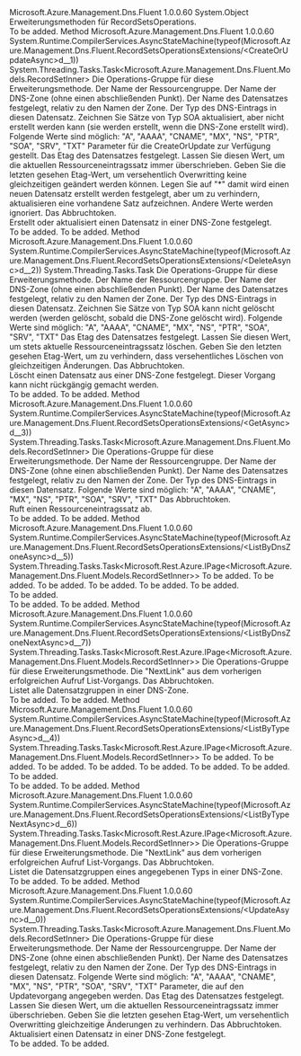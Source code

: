<Type Name="RecordSetsOperationsExtensions" FullName="Microsoft.Azure.Management.Dns.Fluent.RecordSetsOperationsExtensions">
  <TypeSignature Language="C#" Value="public static class RecordSetsOperationsExtensions" />
  <TypeSignature Language="ILAsm" Value=".class public auto ansi abstract sealed beforefieldinit RecordSetsOperationsExtensions extends System.Object" />
  <TypeSignature Language="DocId" Value="T:Microsoft.Azure.Management.Dns.Fluent.RecordSetsOperationsExtensions" />
  <TypeSignature Language="VB.NET" Value="Public Module RecordSetsOperationsExtensions" />
  <TypeSignature Language="F#" Value="type RecordSetsOperationsExtensions = class" />
  <AssemblyInfo>
    <AssemblyName>Microsoft.Azure.Management.Dns.Fluent</AssemblyName>
    <AssemblyVersion>1.0.0.60</AssemblyVersion>
  </AssemblyInfo>
  <Base>
    <BaseTypeName>System.Object</BaseTypeName>
  </Base>
  <Interfaces />
  <Docs>
    <summary>
            Erweiterungsmethoden für RecordSetsOperations.
            </summary>
    <remarks>To be added.</remarks>
  </Docs>
  <Members>
    <Member MemberName="CreateOrUpdateAsync">
      <MemberSignature Language="C#" Value="public static System.Threading.Tasks.Task&lt;Microsoft.Azure.Management.Dns.Fluent.Models.RecordSetInner&gt; CreateOrUpdateAsync (this Microsoft.Azure.Management.Dns.Fluent.IRecordSetsOperations operations, string resourceGroupName, string zoneName, string relativeRecordSetName, Microsoft.Azure.Management.Dns.Fluent.Models.RecordType recordType, Microsoft.Azure.Management.Dns.Fluent.Models.RecordSetInner parameters, string ifMatch = null, string ifNoneMatch = null, System.Threading.CancellationToken cancellationToken = null);" />
      <MemberSignature Language="ILAsm" Value=".method public static hidebysig class System.Threading.Tasks.Task`1&lt;class Microsoft.Azure.Management.Dns.Fluent.Models.RecordSetInner&gt; CreateOrUpdateAsync(class Microsoft.Azure.Management.Dns.Fluent.IRecordSetsOperations operations, string resourceGroupName, string zoneName, string relativeRecordSetName, valuetype Microsoft.Azure.Management.Dns.Fluent.Models.RecordType recordType, class Microsoft.Azure.Management.Dns.Fluent.Models.RecordSetInner parameters, string ifMatch, string ifNoneMatch, valuetype System.Threading.CancellationToken cancellationToken) cil managed" />
      <MemberSignature Language="DocId" Value="M:Microsoft.Azure.Management.Dns.Fluent.RecordSetsOperationsExtensions.CreateOrUpdateAsync(Microsoft.Azure.Management.Dns.Fluent.IRecordSetsOperations,System.String,System.String,System.String,Microsoft.Azure.Management.Dns.Fluent.Models.RecordType,Microsoft.Azure.Management.Dns.Fluent.Models.RecordSetInner,System.String,System.String,System.Threading.CancellationToken)" />
      <MemberSignature Language="F#" Value="static member CreateOrUpdateAsync : Microsoft.Azure.Management.Dns.Fluent.IRecordSetsOperations * string * string * string * Microsoft.Azure.Management.Dns.Fluent.Models.RecordType * Microsoft.Azure.Management.Dns.Fluent.Models.RecordSetInner * string * string * System.Threading.CancellationToken -&gt; System.Threading.Tasks.Task&lt;Microsoft.Azure.Management.Dns.Fluent.Models.RecordSetInner&gt;" Usage="Microsoft.Azure.Management.Dns.Fluent.RecordSetsOperationsExtensions.CreateOrUpdateAsync (operations, resourceGroupName, zoneName, relativeRecordSetName, recordType, parameters, ifMatch, ifNoneMatch, cancellationToken)" />
      <MemberType>Method</MemberType>
      <AssemblyInfo>
        <AssemblyName>Microsoft.Azure.Management.Dns.Fluent</AssemblyName>
        <AssemblyVersion>1.0.0.60</AssemblyVersion>
      </AssemblyInfo>
      <Attributes>
        <Attribute>
          <AttributeName>System.Runtime.CompilerServices.AsyncStateMachine(typeof(Microsoft.Azure.Management.Dns.Fluent.RecordSetsOperationsExtensions/&lt;CreateOrUpdateAsync&gt;d__1))</AttributeName>
        </Attribute>
      </Attributes>
      <ReturnValue>
        <ReturnType>System.Threading.Tasks.Task&lt;Microsoft.Azure.Management.Dns.Fluent.Models.RecordSetInner&gt;</ReturnType>
      </ReturnValue>
      <Parameters>
        <Parameter Name="operations" Type="Microsoft.Azure.Management.Dns.Fluent.IRecordSetsOperations" RefType="this" />
        <Parameter Name="resourceGroupName" Type="System.String" />
        <Parameter Name="zoneName" Type="System.String" />
        <Parameter Name="relativeRecordSetName" Type="System.String" />
        <Parameter Name="recordType" Type="Microsoft.Azure.Management.Dns.Fluent.Models.RecordType" />
        <Parameter Name="parameters" Type="Microsoft.Azure.Management.Dns.Fluent.Models.RecordSetInner" />
        <Parameter Name="ifMatch" Type="System.String" />
        <Parameter Name="ifNoneMatch" Type="System.String" />
        <Parameter Name="cancellationToken" Type="System.Threading.CancellationToken" />
      </Parameters>
      <Docs>
        <param name="operations">
            Die Operations-Gruppe für diese Erweiterungsmethode.
            </param>
        <param name="resourceGroupName">
            Der Name der Ressourcengruppe.
            </param>
        <param name="zoneName">
            Der Name der DNS-Zone (ohne einen abschließenden Punkt).
            </param>
        <param name="relativeRecordSetName">
            Der Name des Datensatzes festgelegt, relativ zu den Namen der Zone.
            </param>
        <param name="recordType">
            Der Typ des DNS-Eintrags in diesen Datensatz. Zeichnen Sie Sätze von Typ SOA aktualisiert, aber nicht erstellt werden kann (sie werden erstellt, wenn die DNS-Zone erstellt wird).
            Folgende Werte sind möglich: "A", "AAAA", "CNAME", "MX", "NS", "PTR", "SOA", "SRV", "TXT"
            </param>
        <param name="parameters">
            Parameter für die CreateOrUpdate zur Verfügung gestellt.
            </param>
        <param name="ifMatch">
            Das Etag des Datensatzes festgelegt. Lassen Sie diesen Wert, um die aktuellen Ressourceneintragssatz immer überschrieben. Geben Sie die letzten gesehen Etag-Wert, um versehentlich Overwritting keine gleichzeitigen geändert werden können.
            </param>
        <param name="ifNoneMatch">
            Legen Sie auf "*" damit wird einen neuen Datensatz erstellt werden festgelegt, aber um zu verhindern, aktualisieren eine vorhandene Satz aufzeichnen. Andere Werte werden ignoriert.
            </param>
        <param name="cancellationToken">
            Das Abbruchtoken.
            </param>
        <summary>
            Erstellt oder aktualisiert einen Datensatz in einer DNS-Zone festgelegt.
            </summary>
        <returns>To be added.</returns>
        <remarks>To be added.</remarks>
      </Docs>
    </Member>
    <Member MemberName="DeleteAsync">
      <MemberSignature Language="C#" Value="public static System.Threading.Tasks.Task DeleteAsync (this Microsoft.Azure.Management.Dns.Fluent.IRecordSetsOperations operations, string resourceGroupName, string zoneName, string relativeRecordSetName, Microsoft.Azure.Management.Dns.Fluent.Models.RecordType recordType, string ifMatch = null, System.Threading.CancellationToken cancellationToken = null);" />
      <MemberSignature Language="ILAsm" Value=".method public static hidebysig class System.Threading.Tasks.Task DeleteAsync(class Microsoft.Azure.Management.Dns.Fluent.IRecordSetsOperations operations, string resourceGroupName, string zoneName, string relativeRecordSetName, valuetype Microsoft.Azure.Management.Dns.Fluent.Models.RecordType recordType, string ifMatch, valuetype System.Threading.CancellationToken cancellationToken) cil managed" />
      <MemberSignature Language="DocId" Value="M:Microsoft.Azure.Management.Dns.Fluent.RecordSetsOperationsExtensions.DeleteAsync(Microsoft.Azure.Management.Dns.Fluent.IRecordSetsOperations,System.String,System.String,System.String,Microsoft.Azure.Management.Dns.Fluent.Models.RecordType,System.String,System.Threading.CancellationToken)" />
      <MemberSignature Language="F#" Value="static member DeleteAsync : Microsoft.Azure.Management.Dns.Fluent.IRecordSetsOperations * string * string * string * Microsoft.Azure.Management.Dns.Fluent.Models.RecordType * string * System.Threading.CancellationToken -&gt; System.Threading.Tasks.Task" Usage="Microsoft.Azure.Management.Dns.Fluent.RecordSetsOperationsExtensions.DeleteAsync (operations, resourceGroupName, zoneName, relativeRecordSetName, recordType, ifMatch, cancellationToken)" />
      <MemberType>Method</MemberType>
      <AssemblyInfo>
        <AssemblyName>Microsoft.Azure.Management.Dns.Fluent</AssemblyName>
        <AssemblyVersion>1.0.0.60</AssemblyVersion>
      </AssemblyInfo>
      <Attributes>
        <Attribute>
          <AttributeName>System.Runtime.CompilerServices.AsyncStateMachine(typeof(Microsoft.Azure.Management.Dns.Fluent.RecordSetsOperationsExtensions/&lt;DeleteAsync&gt;d__2))</AttributeName>
        </Attribute>
      </Attributes>
      <ReturnValue>
        <ReturnType>System.Threading.Tasks.Task</ReturnType>
      </ReturnValue>
      <Parameters>
        <Parameter Name="operations" Type="Microsoft.Azure.Management.Dns.Fluent.IRecordSetsOperations" RefType="this" />
        <Parameter Name="resourceGroupName" Type="System.String" />
        <Parameter Name="zoneName" Type="System.String" />
        <Parameter Name="relativeRecordSetName" Type="System.String" />
        <Parameter Name="recordType" Type="Microsoft.Azure.Management.Dns.Fluent.Models.RecordType" />
        <Parameter Name="ifMatch" Type="System.String" />
        <Parameter Name="cancellationToken" Type="System.Threading.CancellationToken" />
      </Parameters>
      <Docs>
        <param name="operations">
            Die Operations-Gruppe für diese Erweiterungsmethode.
            </param>
        <param name="resourceGroupName">
            Der Name der Ressourcengruppe.
            </param>
        <param name="zoneName">
            Der Name der DNS-Zone (ohne einen abschließenden Punkt).
            </param>
        <param name="relativeRecordSetName">
            Der Name des Datensatzes festgelegt, relativ zu den Namen der Zone.
            </param>
        <param name="recordType">
            Der Typ des DNS-Eintrags in diesen Datensatz. Zeichnen Sie Sätze von Typ SOA kann nicht gelöscht werden (werden gelöscht, sobald die DNS-Zone gelöscht wird). Folgende Werte sind möglich: "A", "AAAA", "CNAME", "MX", "NS", "PTR", "SOA", "SRV", "TXT"
            </param>
        <param name="ifMatch">
            Das Etag des Datensatzes festgelegt. Lassen Sie diesen Wert, um stets aktuelle Ressourceneintragssatz löschen. Geben Sie den letzten gesehen Etag-Wert, um zu verhindern, dass versehentliches Löschen von gleichzeitigen Änderungen.
            </param>
        <param name="cancellationToken">
            Das Abbruchtoken.
            </param>
        <summary>
            Löscht einen Datensatz aus einer DNS-Zone festgelegt. Dieser Vorgang kann nicht rückgängig gemacht werden.
            </summary>
        <returns>To be added.</returns>
        <remarks>To be added.</remarks>
      </Docs>
    </Member>
    <Member MemberName="GetAsync">
      <MemberSignature Language="C#" Value="public static System.Threading.Tasks.Task&lt;Microsoft.Azure.Management.Dns.Fluent.Models.RecordSetInner&gt; GetAsync (this Microsoft.Azure.Management.Dns.Fluent.IRecordSetsOperations operations, string resourceGroupName, string zoneName, string relativeRecordSetName, Microsoft.Azure.Management.Dns.Fluent.Models.RecordType recordType, System.Threading.CancellationToken cancellationToken = null);" />
      <MemberSignature Language="ILAsm" Value=".method public static hidebysig class System.Threading.Tasks.Task`1&lt;class Microsoft.Azure.Management.Dns.Fluent.Models.RecordSetInner&gt; GetAsync(class Microsoft.Azure.Management.Dns.Fluent.IRecordSetsOperations operations, string resourceGroupName, string zoneName, string relativeRecordSetName, valuetype Microsoft.Azure.Management.Dns.Fluent.Models.RecordType recordType, valuetype System.Threading.CancellationToken cancellationToken) cil managed" />
      <MemberSignature Language="DocId" Value="M:Microsoft.Azure.Management.Dns.Fluent.RecordSetsOperationsExtensions.GetAsync(Microsoft.Azure.Management.Dns.Fluent.IRecordSetsOperations,System.String,System.String,System.String,Microsoft.Azure.Management.Dns.Fluent.Models.RecordType,System.Threading.CancellationToken)" />
      <MemberSignature Language="F#" Value="static member GetAsync : Microsoft.Azure.Management.Dns.Fluent.IRecordSetsOperations * string * string * string * Microsoft.Azure.Management.Dns.Fluent.Models.RecordType * System.Threading.CancellationToken -&gt; System.Threading.Tasks.Task&lt;Microsoft.Azure.Management.Dns.Fluent.Models.RecordSetInner&gt;" Usage="Microsoft.Azure.Management.Dns.Fluent.RecordSetsOperationsExtensions.GetAsync (operations, resourceGroupName, zoneName, relativeRecordSetName, recordType, cancellationToken)" />
      <MemberType>Method</MemberType>
      <AssemblyInfo>
        <AssemblyName>Microsoft.Azure.Management.Dns.Fluent</AssemblyName>
        <AssemblyVersion>1.0.0.60</AssemblyVersion>
      </AssemblyInfo>
      <Attributes>
        <Attribute>
          <AttributeName>System.Runtime.CompilerServices.AsyncStateMachine(typeof(Microsoft.Azure.Management.Dns.Fluent.RecordSetsOperationsExtensions/&lt;GetAsync&gt;d__3))</AttributeName>
        </Attribute>
      </Attributes>
      <ReturnValue>
        <ReturnType>System.Threading.Tasks.Task&lt;Microsoft.Azure.Management.Dns.Fluent.Models.RecordSetInner&gt;</ReturnType>
      </ReturnValue>
      <Parameters>
        <Parameter Name="operations" Type="Microsoft.Azure.Management.Dns.Fluent.IRecordSetsOperations" RefType="this" />
        <Parameter Name="resourceGroupName" Type="System.String" />
        <Parameter Name="zoneName" Type="System.String" />
        <Parameter Name="relativeRecordSetName" Type="System.String" />
        <Parameter Name="recordType" Type="Microsoft.Azure.Management.Dns.Fluent.Models.RecordType" />
        <Parameter Name="cancellationToken" Type="System.Threading.CancellationToken" />
      </Parameters>
      <Docs>
        <param name="operations">
            Die Operations-Gruppe für diese Erweiterungsmethode.
            </param>
        <param name="resourceGroupName">
            Der Name der Ressourcengruppe.
            </param>
        <param name="zoneName">
            Der Name der DNS-Zone (ohne einen abschließenden Punkt).
            </param>
        <param name="relativeRecordSetName">
            Der Name des Datensatzes festgelegt, relativ zu den Namen der Zone.
            </param>
        <param name="recordType">
            Der Typ des DNS-Eintrags in diesen Datensatz. Folgende Werte sind möglich: "A", "AAAA", "CNAME", "MX", "NS", "PTR", "SOA", "SRV", "TXT"
            </param>
        <param name="cancellationToken">
            Das Abbruchtoken.
            </param>
        <summary>
            Ruft einen Ressourceneintragssatz ab.
            </summary>
        <returns>To be added.</returns>
        <remarks>To be added.</remarks>
      </Docs>
    </Member>
    <Member MemberName="ListByDnsZoneAsync">
      <MemberSignature Language="C#" Value="public static System.Threading.Tasks.Task&lt;Microsoft.Rest.Azure.IPage&lt;Microsoft.Azure.Management.Dns.Fluent.Models.RecordSetInner&gt;&gt; ListByDnsZoneAsync (this Microsoft.Azure.Management.Dns.Fluent.IRecordSetsOperations operations, string resourceGroupName, string zoneName, Nullable&lt;int&gt; top = null, string recordsetnamesuffix = null, System.Threading.CancellationToken cancellationToken = null);" />
      <MemberSignature Language="ILAsm" Value=".method public static hidebysig class System.Threading.Tasks.Task`1&lt;class Microsoft.Rest.Azure.IPage`1&lt;class Microsoft.Azure.Management.Dns.Fluent.Models.RecordSetInner&gt;&gt; ListByDnsZoneAsync(class Microsoft.Azure.Management.Dns.Fluent.IRecordSetsOperations operations, string resourceGroupName, string zoneName, valuetype System.Nullable`1&lt;int32&gt; top, string recordsetnamesuffix, valuetype System.Threading.CancellationToken cancellationToken) cil managed" />
      <MemberSignature Language="DocId" Value="M:Microsoft.Azure.Management.Dns.Fluent.RecordSetsOperationsExtensions.ListByDnsZoneAsync(Microsoft.Azure.Management.Dns.Fluent.IRecordSetsOperations,System.String,System.String,System.Nullable{System.Int32},System.String,System.Threading.CancellationToken)" />
      <MemberSignature Language="F#" Value="static member ListByDnsZoneAsync : Microsoft.Azure.Management.Dns.Fluent.IRecordSetsOperations * string * string * Nullable&lt;int&gt; * string * System.Threading.CancellationToken -&gt; System.Threading.Tasks.Task&lt;Microsoft.Rest.Azure.IPage&lt;Microsoft.Azure.Management.Dns.Fluent.Models.RecordSetInner&gt;&gt;" Usage="Microsoft.Azure.Management.Dns.Fluent.RecordSetsOperationsExtensions.ListByDnsZoneAsync (operations, resourceGroupName, zoneName, top, recordsetnamesuffix, cancellationToken)" />
      <MemberType>Method</MemberType>
      <AssemblyInfo>
        <AssemblyName>Microsoft.Azure.Management.Dns.Fluent</AssemblyName>
        <AssemblyVersion>1.0.0.60</AssemblyVersion>
      </AssemblyInfo>
      <Attributes>
        <Attribute>
          <AttributeName>System.Runtime.CompilerServices.AsyncStateMachine(typeof(Microsoft.Azure.Management.Dns.Fluent.RecordSetsOperationsExtensions/&lt;ListByDnsZoneAsync&gt;d__5))</AttributeName>
        </Attribute>
      </Attributes>
      <ReturnValue>
        <ReturnType>System.Threading.Tasks.Task&lt;Microsoft.Rest.Azure.IPage&lt;Microsoft.Azure.Management.Dns.Fluent.Models.RecordSetInner&gt;&gt;</ReturnType>
      </ReturnValue>
      <Parameters>
        <Parameter Name="operations" Type="Microsoft.Azure.Management.Dns.Fluent.IRecordSetsOperations" RefType="this" />
        <Parameter Name="resourceGroupName" Type="System.String" />
        <Parameter Name="zoneName" Type="System.String" />
        <Parameter Name="top" Type="System.Nullable&lt;System.Int32&gt;" />
        <Parameter Name="recordsetnamesuffix" Type="System.String" />
        <Parameter Name="cancellationToken" Type="System.Threading.CancellationToken" />
      </Parameters>
      <Docs>
        <param name="operations">To be added.</param>
        <param name="resourceGroupName">To be added.</param>
        <param name="zoneName">To be added.</param>
        <param name="top">To be added.</param>
        <param name="recordsetnamesuffix">To be added.</param>
        <param name="cancellationToken">To be added.</param>
        <summary>To be added.</summary>
        <returns>To be added.</returns>
        <remarks>To be added.</remarks>
      </Docs>
    </Member>
    <Member MemberName="ListByDnsZoneNextAsync">
      <MemberSignature Language="C#" Value="public static System.Threading.Tasks.Task&lt;Microsoft.Rest.Azure.IPage&lt;Microsoft.Azure.Management.Dns.Fluent.Models.RecordSetInner&gt;&gt; ListByDnsZoneNextAsync (this Microsoft.Azure.Management.Dns.Fluent.IRecordSetsOperations operations, string nextPageLink, System.Threading.CancellationToken cancellationToken = null);" />
      <MemberSignature Language="ILAsm" Value=".method public static hidebysig class System.Threading.Tasks.Task`1&lt;class Microsoft.Rest.Azure.IPage`1&lt;class Microsoft.Azure.Management.Dns.Fluent.Models.RecordSetInner&gt;&gt; ListByDnsZoneNextAsync(class Microsoft.Azure.Management.Dns.Fluent.IRecordSetsOperations operations, string nextPageLink, valuetype System.Threading.CancellationToken cancellationToken) cil managed" />
      <MemberSignature Language="DocId" Value="M:Microsoft.Azure.Management.Dns.Fluent.RecordSetsOperationsExtensions.ListByDnsZoneNextAsync(Microsoft.Azure.Management.Dns.Fluent.IRecordSetsOperations,System.String,System.Threading.CancellationToken)" />
      <MemberSignature Language="F#" Value="static member ListByDnsZoneNextAsync : Microsoft.Azure.Management.Dns.Fluent.IRecordSetsOperations * string * System.Threading.CancellationToken -&gt; System.Threading.Tasks.Task&lt;Microsoft.Rest.Azure.IPage&lt;Microsoft.Azure.Management.Dns.Fluent.Models.RecordSetInner&gt;&gt;" Usage="Microsoft.Azure.Management.Dns.Fluent.RecordSetsOperationsExtensions.ListByDnsZoneNextAsync (operations, nextPageLink, cancellationToken)" />
      <MemberType>Method</MemberType>
      <AssemblyInfo>
        <AssemblyName>Microsoft.Azure.Management.Dns.Fluent</AssemblyName>
        <AssemblyVersion>1.0.0.60</AssemblyVersion>
      </AssemblyInfo>
      <Attributes>
        <Attribute>
          <AttributeName>System.Runtime.CompilerServices.AsyncStateMachine(typeof(Microsoft.Azure.Management.Dns.Fluent.RecordSetsOperationsExtensions/&lt;ListByDnsZoneNextAsync&gt;d__7))</AttributeName>
        </Attribute>
      </Attributes>
      <ReturnValue>
        <ReturnType>System.Threading.Tasks.Task&lt;Microsoft.Rest.Azure.IPage&lt;Microsoft.Azure.Management.Dns.Fluent.Models.RecordSetInner&gt;&gt;</ReturnType>
      </ReturnValue>
      <Parameters>
        <Parameter Name="operations" Type="Microsoft.Azure.Management.Dns.Fluent.IRecordSetsOperations" RefType="this" />
        <Parameter Name="nextPageLink" Type="System.String" />
        <Parameter Name="cancellationToken" Type="System.Threading.CancellationToken" />
      </Parameters>
      <Docs>
        <param name="operations">
            Die Operations-Gruppe für diese Erweiterungsmethode.
            </param>
        <param name="nextPageLink">
            Die "NextLink" aus dem vorherigen erfolgreichen Aufruf List-Vorgangs.
            </param>
        <param name="cancellationToken">
            Das Abbruchtoken.
            </param>
        <summary>
            Listet alle Datensatzgruppen in einer DNS-Zone.
            </summary>
        <returns>To be added.</returns>
        <remarks>To be added.</remarks>
      </Docs>
    </Member>
    <Member MemberName="ListByTypeAsync">
      <MemberSignature Language="C#" Value="public static System.Threading.Tasks.Task&lt;Microsoft.Rest.Azure.IPage&lt;Microsoft.Azure.Management.Dns.Fluent.Models.RecordSetInner&gt;&gt; ListByTypeAsync (this Microsoft.Azure.Management.Dns.Fluent.IRecordSetsOperations operations, string resourceGroupName, string zoneName, Microsoft.Azure.Management.Dns.Fluent.Models.RecordType recordType, Nullable&lt;int&gt; top = null, string recordsetnamesuffix = null, System.Threading.CancellationToken cancellationToken = null);" />
      <MemberSignature Language="ILAsm" Value=".method public static hidebysig class System.Threading.Tasks.Task`1&lt;class Microsoft.Rest.Azure.IPage`1&lt;class Microsoft.Azure.Management.Dns.Fluent.Models.RecordSetInner&gt;&gt; ListByTypeAsync(class Microsoft.Azure.Management.Dns.Fluent.IRecordSetsOperations operations, string resourceGroupName, string zoneName, valuetype Microsoft.Azure.Management.Dns.Fluent.Models.RecordType recordType, valuetype System.Nullable`1&lt;int32&gt; top, string recordsetnamesuffix, valuetype System.Threading.CancellationToken cancellationToken) cil managed" />
      <MemberSignature Language="DocId" Value="M:Microsoft.Azure.Management.Dns.Fluent.RecordSetsOperationsExtensions.ListByTypeAsync(Microsoft.Azure.Management.Dns.Fluent.IRecordSetsOperations,System.String,System.String,Microsoft.Azure.Management.Dns.Fluent.Models.RecordType,System.Nullable{System.Int32},System.String,System.Threading.CancellationToken)" />
      <MemberSignature Language="F#" Value="static member ListByTypeAsync : Microsoft.Azure.Management.Dns.Fluent.IRecordSetsOperations * string * string * Microsoft.Azure.Management.Dns.Fluent.Models.RecordType * Nullable&lt;int&gt; * string * System.Threading.CancellationToken -&gt; System.Threading.Tasks.Task&lt;Microsoft.Rest.Azure.IPage&lt;Microsoft.Azure.Management.Dns.Fluent.Models.RecordSetInner&gt;&gt;" Usage="Microsoft.Azure.Management.Dns.Fluent.RecordSetsOperationsExtensions.ListByTypeAsync (operations, resourceGroupName, zoneName, recordType, top, recordsetnamesuffix, cancellationToken)" />
      <MemberType>Method</MemberType>
      <AssemblyInfo>
        <AssemblyName>Microsoft.Azure.Management.Dns.Fluent</AssemblyName>
        <AssemblyVersion>1.0.0.60</AssemblyVersion>
      </AssemblyInfo>
      <Attributes>
        <Attribute>
          <AttributeName>System.Runtime.CompilerServices.AsyncStateMachine(typeof(Microsoft.Azure.Management.Dns.Fluent.RecordSetsOperationsExtensions/&lt;ListByTypeAsync&gt;d__4))</AttributeName>
        </Attribute>
      </Attributes>
      <ReturnValue>
        <ReturnType>System.Threading.Tasks.Task&lt;Microsoft.Rest.Azure.IPage&lt;Microsoft.Azure.Management.Dns.Fluent.Models.RecordSetInner&gt;&gt;</ReturnType>
      </ReturnValue>
      <Parameters>
        <Parameter Name="operations" Type="Microsoft.Azure.Management.Dns.Fluent.IRecordSetsOperations" RefType="this" />
        <Parameter Name="resourceGroupName" Type="System.String" />
        <Parameter Name="zoneName" Type="System.String" />
        <Parameter Name="recordType" Type="Microsoft.Azure.Management.Dns.Fluent.Models.RecordType" />
        <Parameter Name="top" Type="System.Nullable&lt;System.Int32&gt;" />
        <Parameter Name="recordsetnamesuffix" Type="System.String" />
        <Parameter Name="cancellationToken" Type="System.Threading.CancellationToken" />
      </Parameters>
      <Docs>
        <param name="operations">To be added.</param>
        <param name="resourceGroupName">To be added.</param>
        <param name="zoneName">To be added.</param>
        <param name="recordType">To be added.</param>
        <param name="top">To be added.</param>
        <param name="recordsetnamesuffix">To be added.</param>
        <param name="cancellationToken">To be added.</param>
        <summary>To be added.</summary>
        <returns>To be added.</returns>
        <remarks>To be added.</remarks>
      </Docs>
    </Member>
    <Member MemberName="ListByTypeNextAsync">
      <MemberSignature Language="C#" Value="public static System.Threading.Tasks.Task&lt;Microsoft.Rest.Azure.IPage&lt;Microsoft.Azure.Management.Dns.Fluent.Models.RecordSetInner&gt;&gt; ListByTypeNextAsync (this Microsoft.Azure.Management.Dns.Fluent.IRecordSetsOperations operations, string nextPageLink, System.Threading.CancellationToken cancellationToken = null);" />
      <MemberSignature Language="ILAsm" Value=".method public static hidebysig class System.Threading.Tasks.Task`1&lt;class Microsoft.Rest.Azure.IPage`1&lt;class Microsoft.Azure.Management.Dns.Fluent.Models.RecordSetInner&gt;&gt; ListByTypeNextAsync(class Microsoft.Azure.Management.Dns.Fluent.IRecordSetsOperations operations, string nextPageLink, valuetype System.Threading.CancellationToken cancellationToken) cil managed" />
      <MemberSignature Language="DocId" Value="M:Microsoft.Azure.Management.Dns.Fluent.RecordSetsOperationsExtensions.ListByTypeNextAsync(Microsoft.Azure.Management.Dns.Fluent.IRecordSetsOperations,System.String,System.Threading.CancellationToken)" />
      <MemberSignature Language="F#" Value="static member ListByTypeNextAsync : Microsoft.Azure.Management.Dns.Fluent.IRecordSetsOperations * string * System.Threading.CancellationToken -&gt; System.Threading.Tasks.Task&lt;Microsoft.Rest.Azure.IPage&lt;Microsoft.Azure.Management.Dns.Fluent.Models.RecordSetInner&gt;&gt;" Usage="Microsoft.Azure.Management.Dns.Fluent.RecordSetsOperationsExtensions.ListByTypeNextAsync (operations, nextPageLink, cancellationToken)" />
      <MemberType>Method</MemberType>
      <AssemblyInfo>
        <AssemblyName>Microsoft.Azure.Management.Dns.Fluent</AssemblyName>
        <AssemblyVersion>1.0.0.60</AssemblyVersion>
      </AssemblyInfo>
      <Attributes>
        <Attribute>
          <AttributeName>System.Runtime.CompilerServices.AsyncStateMachine(typeof(Microsoft.Azure.Management.Dns.Fluent.RecordSetsOperationsExtensions/&lt;ListByTypeNextAsync&gt;d__6))</AttributeName>
        </Attribute>
      </Attributes>
      <ReturnValue>
        <ReturnType>System.Threading.Tasks.Task&lt;Microsoft.Rest.Azure.IPage&lt;Microsoft.Azure.Management.Dns.Fluent.Models.RecordSetInner&gt;&gt;</ReturnType>
      </ReturnValue>
      <Parameters>
        <Parameter Name="operations" Type="Microsoft.Azure.Management.Dns.Fluent.IRecordSetsOperations" RefType="this" />
        <Parameter Name="nextPageLink" Type="System.String" />
        <Parameter Name="cancellationToken" Type="System.Threading.CancellationToken" />
      </Parameters>
      <Docs>
        <param name="operations">
            Die Operations-Gruppe für diese Erweiterungsmethode.
            </param>
        <param name="nextPageLink">
            Die "NextLink" aus dem vorherigen erfolgreichen Aufruf List-Vorgangs.
            </param>
        <param name="cancellationToken">
            Das Abbruchtoken.
            </param>
        <summary>
            Listet die Datensatzgruppen eines angegebenen Typs in einer DNS-Zone.
            </summary>
        <returns>To be added.</returns>
        <remarks>To be added.</remarks>
      </Docs>
    </Member>
    <Member MemberName="UpdateAsync">
      <MemberSignature Language="C#" Value="public static System.Threading.Tasks.Task&lt;Microsoft.Azure.Management.Dns.Fluent.Models.RecordSetInner&gt; UpdateAsync (this Microsoft.Azure.Management.Dns.Fluent.IRecordSetsOperations operations, string resourceGroupName, string zoneName, string relativeRecordSetName, Microsoft.Azure.Management.Dns.Fluent.Models.RecordType recordType, Microsoft.Azure.Management.Dns.Fluent.Models.RecordSetInner parameters, string ifMatch = null, System.Threading.CancellationToken cancellationToken = null);" />
      <MemberSignature Language="ILAsm" Value=".method public static hidebysig class System.Threading.Tasks.Task`1&lt;class Microsoft.Azure.Management.Dns.Fluent.Models.RecordSetInner&gt; UpdateAsync(class Microsoft.Azure.Management.Dns.Fluent.IRecordSetsOperations operations, string resourceGroupName, string zoneName, string relativeRecordSetName, valuetype Microsoft.Azure.Management.Dns.Fluent.Models.RecordType recordType, class Microsoft.Azure.Management.Dns.Fluent.Models.RecordSetInner parameters, string ifMatch, valuetype System.Threading.CancellationToken cancellationToken) cil managed" />
      <MemberSignature Language="DocId" Value="M:Microsoft.Azure.Management.Dns.Fluent.RecordSetsOperationsExtensions.UpdateAsync(Microsoft.Azure.Management.Dns.Fluent.IRecordSetsOperations,System.String,System.String,System.String,Microsoft.Azure.Management.Dns.Fluent.Models.RecordType,Microsoft.Azure.Management.Dns.Fluent.Models.RecordSetInner,System.String,System.Threading.CancellationToken)" />
      <MemberSignature Language="F#" Value="static member UpdateAsync : Microsoft.Azure.Management.Dns.Fluent.IRecordSetsOperations * string * string * string * Microsoft.Azure.Management.Dns.Fluent.Models.RecordType * Microsoft.Azure.Management.Dns.Fluent.Models.RecordSetInner * string * System.Threading.CancellationToken -&gt; System.Threading.Tasks.Task&lt;Microsoft.Azure.Management.Dns.Fluent.Models.RecordSetInner&gt;" Usage="Microsoft.Azure.Management.Dns.Fluent.RecordSetsOperationsExtensions.UpdateAsync (operations, resourceGroupName, zoneName, relativeRecordSetName, recordType, parameters, ifMatch, cancellationToken)" />
      <MemberType>Method</MemberType>
      <AssemblyInfo>
        <AssemblyName>Microsoft.Azure.Management.Dns.Fluent</AssemblyName>
        <AssemblyVersion>1.0.0.60</AssemblyVersion>
      </AssemblyInfo>
      <Attributes>
        <Attribute>
          <AttributeName>System.Runtime.CompilerServices.AsyncStateMachine(typeof(Microsoft.Azure.Management.Dns.Fluent.RecordSetsOperationsExtensions/&lt;UpdateAsync&gt;d__0))</AttributeName>
        </Attribute>
      </Attributes>
      <ReturnValue>
        <ReturnType>System.Threading.Tasks.Task&lt;Microsoft.Azure.Management.Dns.Fluent.Models.RecordSetInner&gt;</ReturnType>
      </ReturnValue>
      <Parameters>
        <Parameter Name="operations" Type="Microsoft.Azure.Management.Dns.Fluent.IRecordSetsOperations" RefType="this" />
        <Parameter Name="resourceGroupName" Type="System.String" />
        <Parameter Name="zoneName" Type="System.String" />
        <Parameter Name="relativeRecordSetName" Type="System.String" />
        <Parameter Name="recordType" Type="Microsoft.Azure.Management.Dns.Fluent.Models.RecordType" />
        <Parameter Name="parameters" Type="Microsoft.Azure.Management.Dns.Fluent.Models.RecordSetInner" />
        <Parameter Name="ifMatch" Type="System.String" />
        <Parameter Name="cancellationToken" Type="System.Threading.CancellationToken" />
      </Parameters>
      <Docs>
        <param name="operations">
            Die Operations-Gruppe für diese Erweiterungsmethode.
            </param>
        <param name="resourceGroupName">
            Der Name der Ressourcengruppe.
            </param>
        <param name="zoneName">
            Der Name der DNS-Zone (ohne einen abschließenden Punkt).
            </param>
        <param name="relativeRecordSetName">
            Der Name des Datensatzes festgelegt, relativ zu den Namen der Zone.
            </param>
        <param name="recordType">
            Der Typ des DNS-Eintrags in diesen Datensatz. Folgende Werte sind möglich: "A", "AAAA", "CNAME", "MX", "NS", "PTR", "SOA", "SRV", "TXT"
            </param>
        <param name="parameters">
            Parameter, die auf den Updatevorgang angegeben werden.
            </param>
        <param name="ifMatch">
            Das Etag des Datensatzes festgelegt. Lassen Sie diesen Wert, um die aktuellen Ressourceneintragssatz immer überschrieben. Geben Sie die letzten gesehen Etag-Wert, um versehentlich Overwritting gleichzeitige Änderungen zu verhindern.
            </param>
        <param name="cancellationToken">
            Das Abbruchtoken.
            </param>
        <summary>
            Aktualisiert einen Datensatz in einer DNS-Zone festgelegt.
            </summary>
        <returns>To be added.</returns>
        <remarks>To be added.</remarks>
      </Docs>
    </Member>
  </Members>
</Type>
